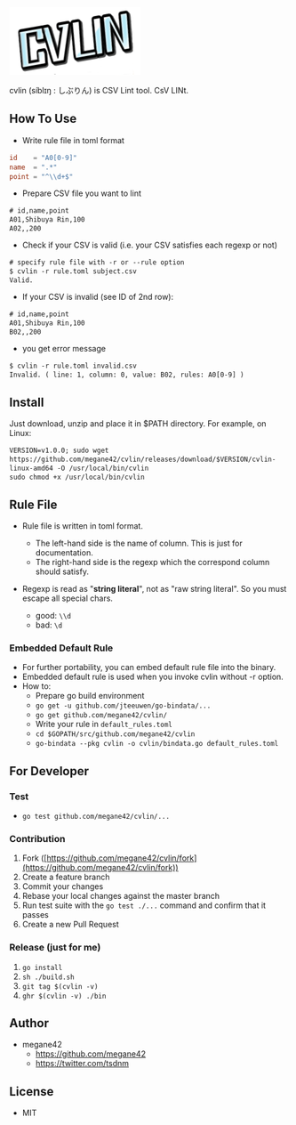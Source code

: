 ![logo](logo.png)

cvlin (síblɪŋ : しぶりん) is CSV Lint tool. CsV LINt.

## How To Use

* Write rule file in toml format

```toml
id    = "A0[0-9]"
name  = ".*"
point = "^\\d+$"
```

* Prepare CSV file you want to lint

```csv
# id,name,point
A01,Shibuya Rin,100
A02,,200
```

* Check if your CSV is valid (i.e. your CSV satisfies each regexp or not)

```shell
# specify rule file with -r or --rule option
$ cvlin -r rule.toml subject.csv
Valid.
```

* If your CSV is invalid (see ID of 2nd row):

```csv
# id,name,point
A01,Shibuya Rin,100
B02,,200
```

* you get error message

```
$ cvlin -r rule.toml invalid.csv 
Invalid. ( line: 1, column: 0, value: B02, rules: A0[0-9] )
```

## Install

Just download, unzip and place it in $PATH directory. For example, on Linux:

```shell
VERSION=v1.0.0; sudo wget https://github.com/megane42/cvlin/releases/download/$VERSION/cvlin-linux-amd64 -O /usr/local/bin/cvlin
sudo chmod +x /usr/local/bin/cvlin
```

## Rule File

* Rule file is written in toml format.
    * The left-hand side is the name of column. This is just for documentation.
    * The right-hand side is the regexp which the correspond column should satisfy.

* Regexp is read as "**string literal**", not as "raw string literal". So you must escape all special chars.
    * good: `\\d`
    * bad: `\d`

### Embedded Default Rule

* For further portability, you can embed default rule file into the binary.
* Embedded default rule is used when you invoke cvlin without -r option.
* How to:
  * Prepare go build environment
  * `go get -u github.com/jteeuwen/go-bindata/...`
  * `go get github.com/megane42/cvlin/`
  * Write your rule in `default_rules.toml`
  * `cd $GOPATH/src/github.com/megane42/cvlin`
  * `go-bindata --pkg cvlin -o cvlin/bindata.go default_rules.toml`

## For Developer

### Test
* `go test github.com/megane42/cvlin/...`

### Contribution

1. Fork ([https://github.com/megane42/cvlin/fork](https://github.com/megane42/cvlin/fork))
1. Create a feature branch
1. Commit your changes
1. Rebase your local changes against the master branch
1. Run test suite with the `go test ./...` command and confirm that it passes
1. Create a new Pull Request

### Release (just for me)
1. `go install`
1. `sh ./build.sh`
1. `git tag $(cvlin -v)`
1. `ghr $(cvlin -v) ./bin`

## Author

* megane42
    * https://github.com/megane42
    * https://twitter.com/tsdnm

## License

* MIT
